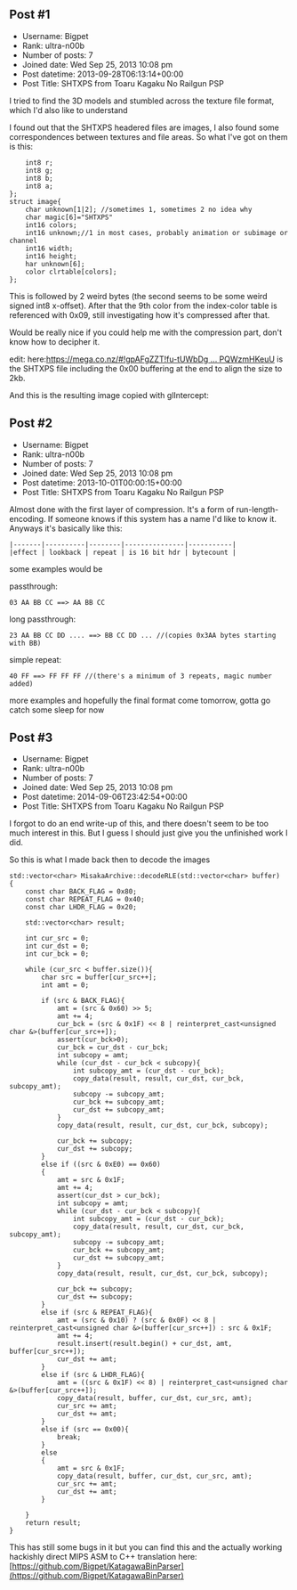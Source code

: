 ## Post #1
- Username: Bigpet
- Rank: ultra-n00b
- Number of posts: 7
- Joined date: Wed Sep 25, 2013 10:08 pm
- Post datetime: 2013-09-28T06:13:14+00:00
- Post Title: SHTXPS from Toaru Kagaku No Railgun PSP

I tried to find the 3D models and stumbled across the texture file format, which I'd also like to understand

I found out that the SHTXPS headered files are images, I also found some correspondences between textures and file areas. So what I've got on them is this:




```
    int8 r;
    int8 g;
    int8 b;
    int8 a;
};
struct image{
	char unknown[1|2]; //sometimes 1, sometimes 2 no idea why
	char magic[6]="SHTXPS"
	int16 colors;
	int16 unknown;//1 in most cases, probably animation or subimage or channel
	int16 width;
	int16 height;
	har unknown[6];
	color clrtable[colors];
};
```


This is followed by 2 weird bytes (the second seems to be some weird signed int8 x-offset). After that the 9th color from the index-color table is referenced with 0x09, still investigating how it's compressed after that.

Would be really nice if you could help me with the compression part, don't know how to decipher it.


edit: here:[https://mega.co.nz/#!gpAFgZZT!fu-tUWbDg ... PQWzmHKeuU](https://mega.co.nz/#!gpAFgZZT!fu-tUWbDguPYaQsSC77eg0tsp_ViSODQzPQWzmHKeuU) is the SHTXPS file including the 0x00 buffering at the end to align the size to 2kb.

And this is the resulting image copied with glIntercept:
## Post #2
- Username: Bigpet
- Rank: ultra-n00b
- Number of posts: 7
- Joined date: Wed Sep 25, 2013 10:08 pm
- Post datetime: 2013-10-01T00:00:15+00:00
- Post Title: SHTXPS from Toaru Kagaku No Railgun PSP

Almost done with the first layer of compression. It's a form of run-length-encoding. If someone knows if this system has a name I'd like to know it. Anyways it's basically like this:

```
|-------|----------|--------|---------------|-----------|
|effect | lookback | repeat | is 16 bit hdr | bytecount |

```


some examples would be

passthrough: 
```
03 AA BB CC ==> AA BB CC
```


long passthrough: 
```
23 AA BB CC DD .... ==> BB CC DD ... //(copies 0x3AA bytes starting with BB)
```
 

simple repeat: 
```
40 FF ==> FF FF FF //(there's a minimum of 3 repeats, magic number added)
```
 


more examples and hopefully the final format come tomorrow, gotta go catch some sleep for now
## Post #3
- Username: Bigpet
- Rank: ultra-n00b
- Number of posts: 7
- Joined date: Wed Sep 25, 2013 10:08 pm
- Post datetime: 2014-09-06T23:42:54+00:00
- Post Title: SHTXPS from Toaru Kagaku No Railgun PSP

I forgot to do an end write-up of this, and there doesn't seem to be too much interest in this. But I guess I should just give you the unfinished work I did.

So this is what I made back then to decode the images

```
std::vector<char> MisakaArchive::decodeRLE(std::vector<char> buffer)
{
	const char BACK_FLAG = 0x80;
	const char REPEAT_FLAG = 0x40;
	const char LHDR_FLAG = 0x20;

	std::vector<char> result;

	int cur_src = 0;
	int cur_dst = 0;
	int cur_bck = 0;

	while (cur_src < buffer.size()){
		char src = buffer[cur_src++];
		int amt = 0;

		if (src & BACK_FLAG){
			amt = (src & 0x60) >> 5;
			amt += 4;
			cur_bck = (src & 0x1F) << 8 | reinterpret_cast<unsigned char &>(buffer[cur_src++]);
			assert(cur_bck>0);
			cur_bck = cur_dst - cur_bck;
			int subcopy = amt;
			while (cur_dst - cur_bck < subcopy){
				int subcopy_amt = (cur_dst - cur_bck);
				copy_data(result, result, cur_dst, cur_bck, subcopy_amt);
				subcopy -= subcopy_amt;
				cur_bck += subcopy_amt;
				cur_dst += subcopy_amt;
			}
			copy_data(result, result, cur_dst, cur_bck, subcopy);

			cur_bck += subcopy;
			cur_dst += subcopy;
		}
		else if ((src & 0xE0) == 0x60)
		{
			amt = src & 0x1F;
			amt += 4;
			assert(cur_dst > cur_bck);
			int subcopy = amt;
			while (cur_dst - cur_bck < subcopy){
				int subcopy_amt = (cur_dst - cur_bck);
				copy_data(result, result, cur_dst, cur_bck, subcopy_amt);
				subcopy -= subcopy_amt;
				cur_bck += subcopy_amt;
				cur_dst += subcopy_amt;
			}
			copy_data(result, result, cur_dst, cur_bck, subcopy);

			cur_bck += subcopy;
			cur_dst += subcopy;
		}
		else if (src & REPEAT_FLAG){
			amt = (src & 0x10) ? (src & 0x0F) << 8 | reinterpret_cast<unsigned char &>(buffer[cur_src++]) : src & 0x1F;
			amt += 4;
			result.insert(result.begin() + cur_dst, amt, buffer[cur_src++]);
			cur_dst += amt;
		}
		else if (src & LHDR_FLAG){
			amt = ((src & 0x1F) << 8) | reinterpret_cast<unsigned char &>(buffer[cur_src++]);
			copy_data(result, buffer, cur_dst, cur_src, amt);
			cur_src += amt;
			cur_dst += amt;
		}
		else if (src == 0x00){
			break;
		}
		else
		{
			amt = src & 0x1F;
			copy_data(result, buffer, cur_dst, cur_src, amt);
			cur_src += amt;
			cur_dst += amt;
		}

	}
	return result;
}

```


This has still some bugs in it but you can find this and the actually working hackishly direct MIPS ASM to C++ translation here: [https://github.com/Bigpet/KatagawaBinParser](https://github.com/Bigpet/KatagawaBinParser)
